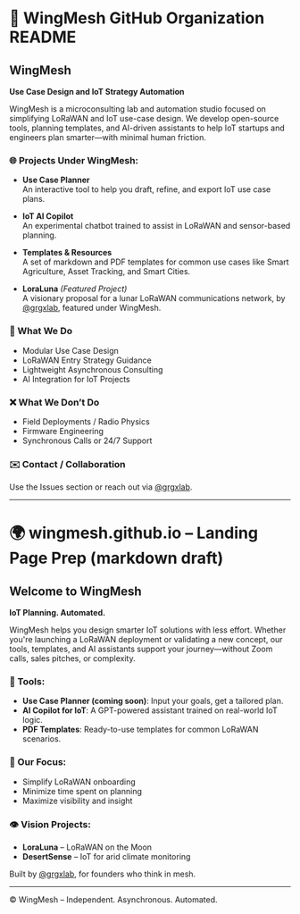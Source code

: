 # 📁 WingMesh GitHub Organization README

## WingMesh

**Use Case Design and IoT Strategy Automation**

WingMesh is a microconsulting lab and automation studio focused on simplifying LoRaWAN and IoT use-case design. We develop open-source tools, planning templates, and AI-driven assistants to help IoT startups and engineers plan smarter—with minimal human friction.

### 🌐 Projects Under WingMesh:

- **Use Case Planner**  
  An interactive tool to help you draft, refine, and export IoT use case plans.

- **IoT AI Copilot**  
  An experimental chatbot trained to assist in LoRaWAN and sensor-based planning.

- **Templates & Resources**  
  A set of markdown and PDF templates for common use cases like Smart Agriculture, Asset Tracking, and Smart Cities.

- **LoraLuna** *(Featured Project)*  
  A visionary proposal for a lunar LoRaWAN communications network, by [@grgxlab](https://github.com/grgxlab), featured under WingMesh.

### 💼 What We Do
- Modular Use Case Design
- LoRaWAN Entry Strategy Guidance
- Lightweight Asynchronous Consulting
- AI Integration for IoT Projects

### ❌ What We Don’t Do
- Field Deployments / Radio Physics
- Firmware Engineering
- Synchronous Calls or 24/7 Support

### ✉️ Contact / Collaboration
Use the Issues section or reach out via [@grgxlab](https://github.com/grgxlab).

---

# 🌍 wingmesh.github.io – Landing Page Prep (markdown draft)

## Welcome to WingMesh

**IoT Planning. Automated.**

WingMesh helps you design smarter IoT solutions with less effort. Whether you're launching a LoRaWAN deployment or validating a new concept, our tools, templates, and AI assistants support your journey—without Zoom calls, sales pitches, or complexity.

### 🚀 Tools:
- **Use Case Planner (coming soon)**: Input your goals, get a tailored plan.
- **AI Copilot for IoT**: A GPT-powered assistant trained on real-world IoT logic.
- **PDF Templates**: Ready-to-use templates for common LoRaWAN scenarios.

### 🧭 Our Focus:
- Simplify LoRaWAN onboarding
- Minimize time spent on planning
- Maximize visibility and insight

### 👁️ Vision Projects:
- **LoraLuna** – LoRaWAN on the Moon
- **DesertSense** – IoT for arid climate monitoring

Built by [@grgxlab](https://github.com/grgxlab), for founders who think in mesh.

---

© WingMesh – Independent. Asynchronous. Automated.
